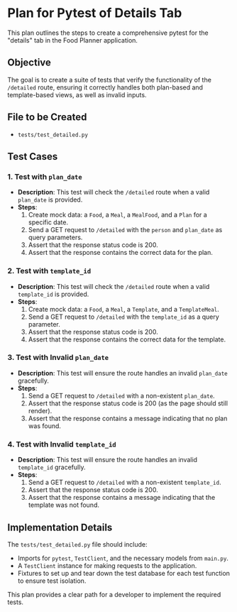 # Plan for Pytest of Details Tab

This plan outlines the steps to create a comprehensive pytest for the "details" tab in the Food Planner application.

## Objective
The goal is to create a suite of tests that verify the functionality of the `/detailed` route, ensuring it correctly handles both plan-based and template-based views, as well as invalid inputs.

## File to be Created
- `tests/test_detailed.py`

## Test Cases

### 1. Test with `plan_date`
- **Description**: This test will check the `/detailed` route when a valid `plan_date` is provided.
- **Steps**:
    1. Create mock data: a `Food`, a `Meal`, a `MealFood`, and a `Plan` for a specific date.
    2. Send a GET request to `/detailed` with the `person` and `plan_date` as query parameters.
    3. Assert that the response status code is 200.
    4. Assert that the response contains the correct data for the plan.

### 2. Test with `template_id`
- **Description**: This test will check the `/detailed` route when a valid `template_id` is provided.
- **Steps**:
    1. Create mock data: a `Food`, a `Meal`, a `Template`, and a `TemplateMeal`.
    2. Send a GET request to `/detailed` with the `template_id` as a query parameter.
    3. Assert that the response status code is 200.
    4. Assert that the response contains the correct data for the template.

### 3. Test with Invalid `plan_date`
- **Description**: This test will ensure the route handles an invalid `plan_date` gracefully.
- **Steps**:
    1. Send a GET request to `/detailed` with a non-existent `plan_date`.
    2. Assert that the response status code is 200 (as the page should still render).
    3. Assert that the response contains a message indicating that no plan was found.

### 4. Test with Invalid `template_id`
- **Description**: This test will ensure the route handles an invalid `template_id` gracefully.
- **Steps**:
    1. Send a GET request to `/detailed` with a non-existent `template_id`.
    2. Assert that the response status code is 200.
    3. Assert that the response contains a message indicating that the template was not found.

## Implementation Details

The `tests/test_detailed.py` file should include:
- Imports for `pytest`, `TestClient`, and the necessary models from `main.py`.
- A `TestClient` instance for making requests to the application.
- Fixtures to set up and tear down the test database for each test function to ensure test isolation.

This plan provides a clear path for a developer to implement the required tests.